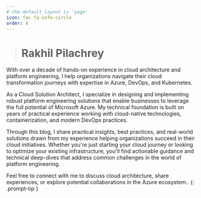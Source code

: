 ```yaml
---
# the default layout is 'page'
icon: fas fa-info-circle
order: 4
---
```


> # Rakhil Pilachrey

With over a decade of hands-on experience in cloud architecture and platform engineering, I help organizations navigate their cloud transformation journeys with expertise in Azure, DevOps, and Kubernetes.

As a Cloud Solution Architect, I specialize in designing and implementing robust platform engineering solutions that enable businesses to leverage the full potential of Microsoft Azure. My technical foundation is built on years of practical experience working with cloud-native technologies, containerization, and modern DevOps practices.

Through this blog, I share practical insights, best practices, and real-world solutions drawn from my experience helping organizations succeed in their cloud initiatives. Whether you're just starting your cloud journey or looking to optimize your existing infrastructure, you'll find actionable guidance and technical deep-dives that address common challenges in the world of platform engineering.

Feel free to connect with me to discuss cloud architecture, share experiences, or explore potential collaborations in the Azure ecosystem..
{: .prompt-tip }
